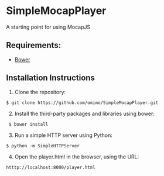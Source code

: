 # SimpleMocapPlayer
A starting point for using MocapJS

## Requirements:
* [Bower](bower.io)


## Installation Instructions
1. Clone the repository:
  
```
$ git clone https://github.com/omimo/SimpleMocapPlayer.git
```

2. Install the third-party packages and libraries using bower:

```
 $ bower install
```

3. Run a simple HTTP server using Python:

```
$ python -m SimpleHTTPServer
```

4. Open the player.html in the browser, using the URL:

```
htttp://localhost:8000/player.html
```
